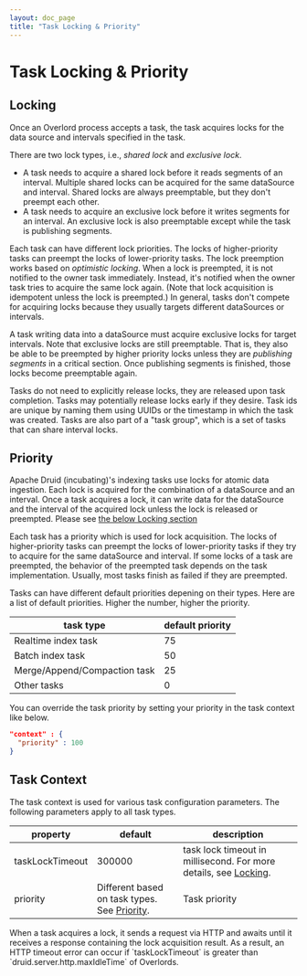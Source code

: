 ```yaml
---
layout: doc_page
title: "Task Locking & Priority"
---
```


<!--
  ~ Licensed to the Apache Software Foundation (ASF) under one
  ~ or more contributor license agreements.  See the NOTICE file
  ~ distributed with this work for additional information
  ~ regarding copyright ownership.  The ASF licenses this file
  ~ to you under the Apache License, Version 2.0 (the
  ~ "License"); you may not use this file except in compliance
  ~ with the License.  You may obtain a copy of the License at
  ~
  ~   http://www.apache.org/licenses/LICENSE-2.0
  ~
  ~ Unless required by applicable law or agreed to in writing,
  ~ software distributed under the License is distributed on an
  ~ "AS IS" BASIS, WITHOUT WARRANTIES OR CONDITIONS OF ANY
  ~ KIND, either express or implied.  See the License for the
  ~ specific language governing permissions and limitations
  ~ under the License.
  -->

# Task Locking & Priority

## Locking

Once an Overlord process accepts a task, the task acquires locks for the data source and intervals specified in the task.

There are two lock types, i.e., _shared lock_ and _exclusive lock_.

- A task needs to acquire a shared lock before it reads segments of an interval. Multiple shared locks can be acquired for the same dataSource and interval. Shared locks are always preemptable, but they don't preempt each other.
- A task needs to acquire an exclusive lock before it writes segments for an interval. An exclusive lock is also preemptable except while the task is publishing segments.

Each task can have different lock priorities. The locks of higher-priority tasks can preempt the locks of lower-priority tasks. The lock preemption works based on _optimistic locking_. When a lock is preempted, it is not notified to the owner task immediately. Instead, it's notified when the owner task tries to acquire the same lock again. (Note that lock acquisition is idempotent unless the lock is preempted.) In general, tasks don't compete for acquiring locks because they usually targets different dataSources or intervals.

A task writing data into a dataSource must acquire exclusive locks for target intervals. Note that exclusive locks are still preemptable. That is, they also be able to be preempted by higher priority locks unless they are _publishing segments_ in a critical section. Once publishing segments is finished, those locks become preemptable again.

Tasks do not need to explicitly release locks, they are released upon task completion. Tasks may potentially release 
locks early if they desire. Task ids are unique by naming them using UUIDs or the timestamp in which the task was created. 
Tasks are also part of a "task group", which is a set of tasks that can share interval locks.

## Priority

Apache Druid (incubating)'s indexing tasks use locks for atomic data ingestion. Each lock is acquired for the combination of a dataSource and an interval. Once a task acquires a lock, it can write data for the dataSource and the interval of the acquired lock unless the lock is released or preempted. Please see [the below Locking section](#locking)

Each task has a priority which is used for lock acquisition. The locks of higher-priority tasks can preempt the locks of lower-priority tasks if they try to acquire for the same dataSource and interval. If some locks of a task are preempted, the behavior of the preempted task depends on the task implementation. Usually, most tasks finish as failed if they are preempted.

Tasks can have different default priorities depening on their types. Here are a list of default priorities. Higher the number, higher the priority.

|task type|default priority|
|---------|----------------|
|Realtime index task|75|
|Batch index task|50|
|Merge/Append/Compaction task|25|
|Other tasks|0|

You can override the task priority by setting your priority in the task context like below.

```json
"context" : {
  "priority" : 100
}
```

## Task Context

The task context is used for various task configuration parameters. The following parameters apply to all task types.

|property|default|description|
|--------|-------|-----------|
|taskLockTimeout|300000|task lock timeout in millisecond. For more details, see [Locking](#locking).|
|priority|Different based on task types. See [Priority](#priority).|Task priority|

<div class="note caution">
When a task acquires a lock, it sends a request via HTTP and awaits until it receives a response containing the lock acquisition result.
As a result, an HTTP timeout error can occur if `taskLockTimeout` is greater than `druid.server.http.maxIdleTime` of Overlords.
</div>
